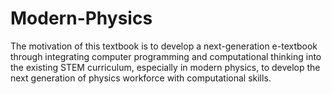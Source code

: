 # Modern-Physics
The motivation of this textbook is to develop a next-generation e-textbook through integrating computer programming and computational thinking into the existing STEM curriculum, especially  in modern physics, to develop the next generation of  physics workforce with computational skills.
